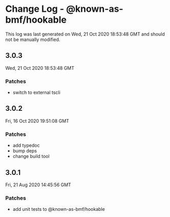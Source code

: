 # Change Log - @known-as-bmf/hookable

This log was last generated on Wed, 21 Oct 2020 18:53:48 GMT and should not be manually modified.

## 3.0.3
Wed, 21 Oct 2020 18:53:48 GMT

### Patches

- switch to external tscli

## 3.0.2
Fri, 16 Oct 2020 19:51:08 GMT

### Patches

- add typedoc
- bump deps
- change build tool

## 3.0.1
Fri, 21 Aug 2020 14:45:56 GMT

### Patches

- add unit tests to @known-as-bmf/hookable

